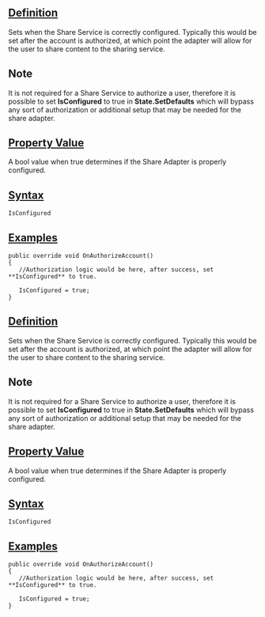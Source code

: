 ## [Definition](https://developer.ninjatrader.com/docs/desktop/isconfigured\#definition)

Sets when the Share Service is correctly configured. Typically this would be set after the account is authorized, at which point the adapter will allow for the user to share content to the sharing service.

## Note

It is not required for a Share Service to authorize a user, therefore it is possible to set **IsConfigured** to true in **State.SetDefaults** which will bypass any sort of authorization or additional setup that may be needed for the share adapter.

## [Property Value](https://developer.ninjatrader.com/docs/desktop/isconfigured\#property-value)

A bool value when true determines if the Share Adapter is properly configured.

## [Syntax](https://developer.ninjatrader.com/docs/desktop/isconfigured\#syntax)

`IsConfigured`

## [Examples](https://developer.ninjatrader.com/docs/desktop/isconfigured\#examples)

```jsx-150469391 csharp
public override void OnAuthorizeAccount()
{
   //Authorization logic would be here, after success, set **IsConfigured** to true.

   IsConfigured = true;
}

```

## [Definition](https://developer.ninjatrader.com/docs/desktop/isconfigured\#definition)

Sets when the Share Service is correctly configured. Typically this would be set after the account is authorized, at which point the adapter will allow for the user to share content to the sharing service.

## Note

It is not required for a Share Service to authorize a user, therefore it is possible to set **IsConfigured** to true in **State.SetDefaults** which will bypass any sort of authorization or additional setup that may be needed for the share adapter.

## [Property Value](https://developer.ninjatrader.com/docs/desktop/isconfigured\#property-value)

A bool value when true determines if the Share Adapter is properly configured.

## [Syntax](https://developer.ninjatrader.com/docs/desktop/isconfigured\#syntax)

`IsConfigured`

## [Examples](https://developer.ninjatrader.com/docs/desktop/isconfigured\#examples)

```jsx-150469391 csharp
public override void OnAuthorizeAccount()
{
   //Authorization logic would be here, after success, set **IsConfigured** to true.

   IsConfigured = true;
}

```